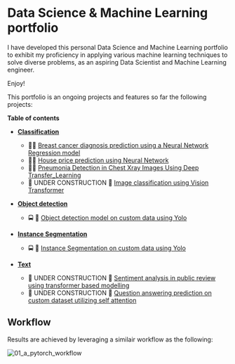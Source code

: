 # Data Science & Machine Learning portfolio
I have developed this personal Data Science and Machine Learning portfolio to exhibit my proficiency in applying various machine learning techniques to solve diverse problems, as an aspiring Data Scientist and Machine Learning engineer. <!--I have a backgorund in the mechanical engineering field which sometimes can be seen from the nature of the problems in this portfolio.  This is commented out. -->

Enjoy!

This portfolio is an ongoing projects and features so far the following projects:

**Table of contents**
- [**Classification**](/projects/classification)
  - :pill::syringe: [Breast cancer diagnosis prediction using a Neural Network Regression model](/projects/classification/Binary_classifcation_for_breast_cancer_diagnosis.ipynb)
  - :house_with_garden::house_with_garden: [House price prediction using Neural Network](/projects/classification/House_price_prediction_on_the_California_Housing_dataset.ipynb) 
  - :pill::syringe: [Pneumonia Detection in Chest Xray Images Using Deep Transfer_Learning](/projects/classification/Efficient_Pneumonia_Detection_in_Chest_Xray_Images_Using_Deep_Transfer_Learning/)
  - :construction: UNDER CONSTRUCTION :construction: [Image classification using Vision Transformer](placeholder) 


- [**Object detection**](/projects/object_detection)
  - :oncoming_bus: :car: [Object detection model on custom data using Yolo](/projects/object_detection/Training_a_yolov5_object_detection_model_on_custom_data.ipynb)


- [**Instance Segmentation**](/projects/instance_segmentation/)
  - :oncoming_bus: :car: [Instance Segmentation on custom data using Yolo](/projects/instance_segmentation/Training_a_yolov8_instance_Segmentation_on_custom_data.ipynb)


- [**Text**](placeholder)
  - :construction: UNDER CONSTRUCTION :construction: [Sentiment analysis in public review using transformer based modelling]()
  - :construction: UNDER CONSTRUCTION :construction: [Question answering prediction on custom dataset utilizing self attention]()
## Workflow
Results are achieved by leveraging a similair workflow as the following:

![01_a_pytorch_workflow](https://user-images.githubusercontent.com/75247240/211261407-5afcb13c-43ef-4aeb-9fcc-080053c3ad39.png)


